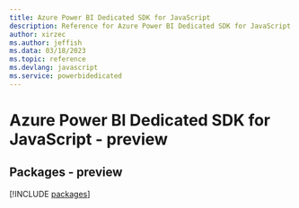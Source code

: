 ```yaml
---
title: Azure Power BI Dedicated SDK for JavaScript
description: Reference for Azure Power BI Dedicated SDK for JavaScript
author: xirzec
ms.author: jeffish
ms.data: 03/18/2023
ms.topic: reference
ms.devlang: javascript
ms.service: powerbidedicated
---
```

# Azure Power BI Dedicated SDK for JavaScript - preview
## Packages - preview
[!INCLUDE [packages](power-bi-dedicated-index.md)]